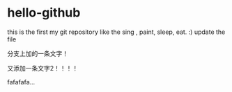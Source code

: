 # hello-github
this is the first my git repository
like the sing , paint, sleep, eat.
:)
update the file

分支上加的一条文字！

又添加一条文字2！！！！

fafafafa...
